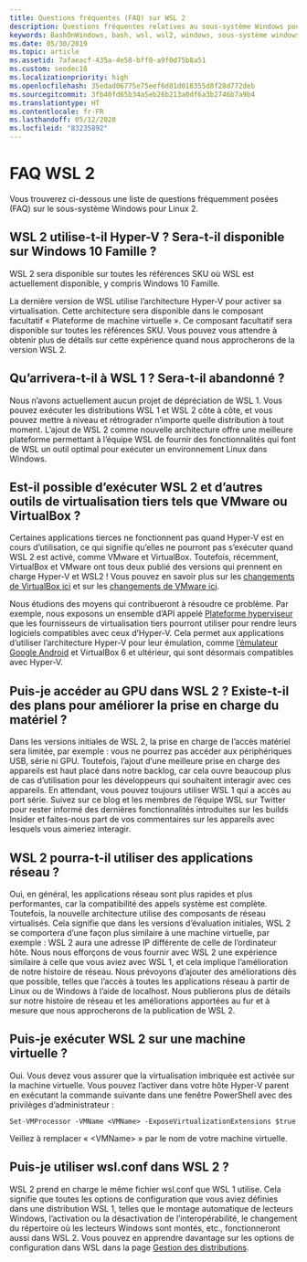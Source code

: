```yaml
---
title: Questions fréquentes (FAQ) sur WSL 2
description: Questions fréquentes relatives au sous-système Windows pour Linux 2
keywords: BashOnWindows, bash, wsl, wsl2, windows, sous-système windows pour linux, sous-système windows, ubuntu, debian, suse, windows 10, installation
ms.date: 05/30/2019
ms.topic: article
ms.assetid: 7afaeacf-435a-4e58-bff0-a9f0d75b8a51
ms.custom: seodec18
ms.localizationpriority: high
ms.openlocfilehash: 35edad06775e75eef6d81d018355d8f28d772deb
ms.sourcegitcommit: 3fb40fd65b34a5eb26b213a0df6a3b2746b7a9b4
ms.translationtype: HT
ms.contentlocale: fr-FR
ms.lasthandoff: 05/12/2020
ms.locfileid: "83235892"
---
```

# <a name="wsl-2-faqs"></a>FAQ WSL 2

Vous trouverez ci-dessous une liste de questions fréquemment posées (FAQ) sur le sous-système Windows pour Linux 2.

## <a name="does-wsl-2-use-hyper-v-will-it-be-available-on-windows-10-home"></a>WSL 2 utilise-t-il Hyper-V ? Sera-t-il disponible sur Windows 10 Famille ?

WSL 2 sera disponible sur toutes les références SKU où WSL est actuellement disponible, y compris Windows 10 Famille.

La dernière version de WSL utilise l’architecture Hyper-V pour activer sa virtualisation. Cette architecture sera disponible dans le composant facultatif « Plateforme de machine virtuelle ». Ce composant facultatif sera disponible sur toutes les références SKU. Vous pouvez vous attendre à obtenir plus de détails sur cette expérience quand nous approcherons de la version WSL 2.

## <a name="what-will-happen-to-wsl-1-will-it-be-abandoned"></a>Qu’arrivera-t-il à WSL 1 ? Sera-t-il abandonné ?

Nous n’avons actuellement aucun projet de dépréciation de WSL 1. Vous pouvez exécuter les distributions WSL 1 et WSL 2 côte à côte, et vous pouvez mettre à niveau et rétrograder n’importe quelle distribution à tout moment. L’ajout de WSL 2 comme nouvelle architecture offre une meilleure plateforme permettant à l’équipe WSL de fournir des fonctionnalités qui font de WSL un outil optimal pour exécuter un environnement Linux dans Windows.

## <a name="will-i-be-able-to-run-wsl-2-and-other-3rd-party-virtualization-tools-such-as-vmware-or-virtualbox"></a>Est-il possible d’exécuter WSL 2 et d’autres outils de virtualisation tiers tels que VMware ou VirtualBox ?

Certaines applications tierces ne fonctionnent pas quand Hyper-V est en cours d’utilisation, ce qui signifie qu’elles ne pourront pas s’exécuter quand WSL 2 est activé, comme VMware et VirtualBox. Toutefois, récemment, VirtualBox et VMware ont tous deux publié des versions qui prennent en charge Hyper-V et WSL2 ! Vous pouvez en savoir plus sur les [changements de VirtualBox ici][1] et sur les [changements de VMware ici][4].

Nous étudions des moyens qui contribueront à résoudre ce problème. Par exemple, nous exposons un ensemble d’API appelé [Plateforme hyperviseur][2] que les fournisseurs de virtualisation tiers pourront utiliser pour rendre leurs logiciels compatibles avec ceux d’Hyper-V. Cela permet aux applications d’utiliser l’architecture Hyper-V pour leur émulation, comme [l’émulateur Google Android][3] et VirtualBox 6 et ultérieur, qui sont désormais compatibles avec Hyper-V.

## <a name="can-i-access-the-gpu-in-wsl-2-are-there-plans-to-increase-hardware-support"></a>Puis-je accéder au GPU dans WSL 2 ? Existe-t-il des plans pour améliorer la prise en charge du matériel ?

Dans les versions initiales de WSL 2, la prise en charge de l’accès matériel sera limitée, par exemple : vous ne pourrez pas accéder aux périphériques USB, série ni GPU. Toutefois, l’ajout d’une meilleure prise en charge des appareils est haut placé dans notre backlog, car cela ouvre beaucoup plus de cas d’utilisation pour les développeurs qui souhaitent interagir avec ces appareils. En attendant, vous pouvez toujours utiliser WSL 1 qui a accès au port série. Suivez sur ce blog et les membres de l’équipe WSL sur Twitter pour rester informé des dernières fonctionnalités introduites sur les builds Insider et faites-nous part de vos commentaires sur les appareils avec lesquels vous aimeriez interagir.

## <a name="will-wsl-2-be-able-to-use-networking-applications"></a>WSL 2 pourra-t-il utiliser des applications réseau ?

Oui, en général, les applications réseau sont plus rapides et plus performantes, car la compatibilité des appels système est complète. Toutefois, la nouvelle architecture utilise des composants de réseau virtualisés. Cela signifie que dans les versions d’évaluation initiales, WSL 2 se comportera d’une façon plus similaire à une machine virtuelle, par exemple : WSL 2 aura une adresse IP différente de celle de l’ordinateur hôte. Nous nous efforçons de vous fournir avec WSL 2 une expérience similaire à celle que vous aviez avec WSL 1, et cela implique l’amélioration de notre histoire de réseau. Nous prévoyons d’ajouter des améliorations dès que possible, telles que l’accès à toutes les applications réseau à partir de Linux ou de Windows à l’aide de localhost. Nous publierons plus de détails sur notre histoire de réseau et les améliorations apportées au fur et à mesure que nous approcherons de la publication de WSL 2.

## <a name="can-i-run-wsl-2-in-a-virtual-machine"></a>Puis-je exécuter WSL 2 sur une machine virtuelle ?

Oui. Vous devez vous assurer que la virtualisation imbriquée est activée sur la machine virtuelle. Vous pouvez l’activer dans votre hôte Hyper-V parent en exécutant la commande suivante dans une fenêtre PowerShell avec des privilèges d’administrateur :

`Set-VMProcessor -VMName <VMName> -ExposeVirtualizationExtensions $true`

Veillez à remplacer « &lt;VMName&gt; » par le nom de votre machine virtuelle.

## <a name="can-i-use-wslconf-in-wsl-2"></a>Puis-je utiliser wsl.conf dans WSL 2 ?

WSL 2 prend en charge le même fichier wsl.conf que WSL 1 utilise. Cela signifie que toutes les options de configuration que vous aviez définies dans une distribution WSL 1, telles que le montage automatique de lecteurs Windows, l’activation ou la désactivation de l’interopérabilité, le changement du répertoire où les lecteurs Windows sont montés, etc., fonctionneront aussi dans WSL 2. Vous pouvez en apprendre davantage sur les options de configuration dans WSL dans la page [Gestion des distributions](./wsl-config.md).

 [1]: https://www.virtualbox.org/wiki/Changelog-6.0
 [2]: https://docs.microsoft.com/virtualization/api/
 [3]: https://devblogs.microsoft.com/visualstudio/hyper-v-android-emulator-support/
 [4]: https://blogs.vmware.com/workstation/2020/01/vmware-workstation-tech-preview-20h1.html
